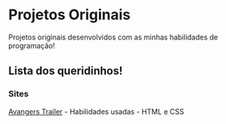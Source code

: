 # Projetos Originais
Projetos originais desenvolvidos com as minhas habilidades de programação!

## Lista dos queridinhos!

### Sites

[Avangers Trailer](https://github.com/EduardoKayke/Avangers_Trailer) - Habilidades usadas - HTML e CSS
